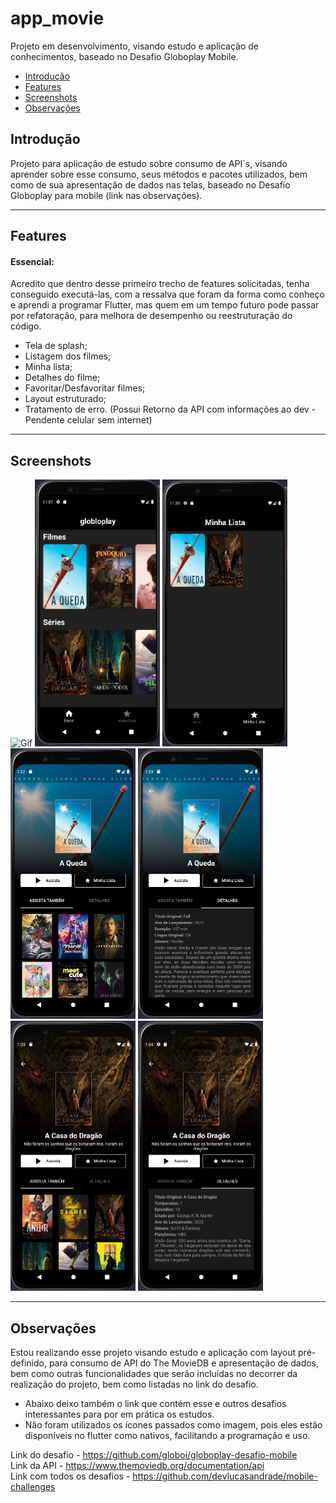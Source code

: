 # app_movie

Projeto em desenvolvimento, visando estudo e aplicação de conhecimentos, baseado no Desafio Globoplay Mobile.


* [Introdução](#introdução)
* [Features](#features)
* [Screenshots](#screenshots)
* [Observações](#observações)
<!-- * [Contribua](#contribua) -->

## Introdução

Projeto para aplicação de estudo sobre consumo de API´s, visando aprender sobre esse consumo, seus métodos e pacotes utilizados, bem como de sua apresentação de dados nas telas, baseado no Desafio Globoplay para mobile (link nas observações).
<hr>


## Features

#### Essencial:
Acredito que dentro desse primeiro trecho de features solicitadas, tenha conseguido executá-las, com a ressalva que foram da forma como conheço e aprendi a programar Flutter, mas quem em um tempo futuro pode passar por refatoração, para melhora de desempenho ou reestruturação do código.
- Tela de splash;
- Listagem dos filmes;
- Minha lista;
- Detalhes do filme;
- Favoritar/Desfavoritar filmes;
- Layout estruturado;
- Tratamento de erro. (Possui Retorno da API com informações ao dev - Pendente celular sem internet)
<hr>


## Screenshots
<p float="left">
  <img alt="Gif" src="/screenshots/app_movie.gif" width="200" />
  <img alt="Home Page" src="/screenshots/home_page.png" width="200" />
  <img alt="Favoritos Page" src="/screenshots/lista_favoritos.png" width="200" />
  <img alt="Detalhes do Filme" src="/screenshots/detalhes_do_filme_sugestoes.png" width="200" />
  <img alt="Detalhes do Filme" src="/screenshots/detalhes_do_filme_detalhes.png" width="200" />
  <img alt="Detalhes do Série" src="/screenshots/detalhes_da_serie_sugestoes.png" width="200" />
  <img alt="Detalhes do Série" src="/screenshots/detalhes_da_serie_detalhes.png" width="200" />
</p>
<hr>


## Observações

Estou realizando esse projeto visando estudo e aplicação com layout pré-definido, para consumo de API do The MovieDB e apresentação de dados, bem como outras funcionalidades que serão incluídas no decorrer da realização do projeto, bem como listadas no link do desafio.<br>
- Abaixo deixo também o link que contém esse e outros desafios interessantes para por em prática os estudos.<br>
- Não foram utilizados os ícones passados como imagem, pois eles estão disponíveis no flutter como nativos, facilitando a programação e uso.<br>

Link do desafio - https://github.com/globoi/globoplay-desafio-mobile<br>
Link da API - https://www.themoviedb.org/documentation/api<br>
Link com todos os desafios - https://github.com/devlucasandrade/mobile-challenges
